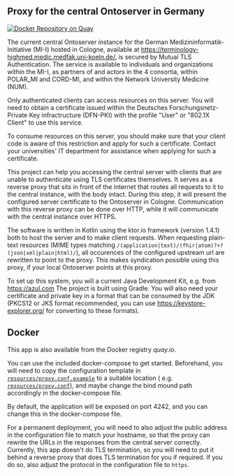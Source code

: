 ## Proxy for the central Ontoserver in Germany

[![Docker Repository on Quay](https://quay.io/repository/itcrl/termserver-dfn-proxy/status "Docker Repository on Quay")](https://quay.io/repository/itcrl/termserver-dfn-proxy)

The current central Ontoserver instance for the German Medizininformatik-Initiative (MI-I)
hosted in Cologne, available at https://terminology-highmed.medic.medfak.uni-koeln.de/,
is secured by Mutual TLS Authentication. The service is available to individuals and
organizations within the MI-I, as partners of and actors in the 4 consortia,
within POLAR\_MI and CORD-MI, and within the Network University Medicine (NUM).

Only authenticated clients can access resources on this server.
You will need to obtain a certificate issued within the
Deutsches Forschungsnetz-Private Key infractructure (DFN-PKI)
with the profile "User" or "802.1X Client" to use this service.

To consume resources on this server, you should make sure that
your client code is aware of this restriction and apply for such
a certificate. Contact your universities' IT department for assistance
when applying for such a certificate.

This project can help you accessing the central server with clients that are
unable to authenticate using TLS certificates themselves. It serves as a reverse
proxy that sits in front of the internet that routes all requests to it to the central
instance, with the body intact. During this step, it will present the configured
server certificate to the Ontoserver in Cologne. Communication with this reverse proxy
can be done over HTTP, while it will communicate with the central instance over HTTPS.

The software is written in Kotlin using the ktor.io framework (version 1.4.1) both to
host the server and to make client requests. When requesting plain-text resources (MIME
types matching `/(application|text)/(fhir|atom)?+?(json|xml|plain|html)/`), all occurences
of the configured upstream url are rewritten to point to the proxy. This makes syndication
possible using this proxy, if your local Ontoserver points at this proxy.

To set up this system, you will a current Java Development Kit, e.g. from https://azul.com
The project is built using Gradle. You will also need your certificate and private key in a format
that can be consumed by the JDK (PKCS12 or JKS format recommended, you can use https://keystore-explorer.org/ for
converting to these formats).

## Docker

This app is also available from the Docker registry *quay.io*.

You can use the included docker-compose to get started. Beforehand, you will need to copy the configuration template
in [`resources/proxy.conf.example`](resources/proxy.conf.example) to a suitable location (
e.g. [`resources/proxy.conf`](resources/proxy.conf)),
and maybe change the bind mound path accordingly in the docker-compose file.

By default, the application will be exposed on port 4242, and you can change this in the docker-compose file.

For a permanent deployment, you will need to also adjust the public address in the configuration file to match your
hostname, so that the proxy can rewrite the URLs in the responses from the central server correctly. Currently, this app
doesn't do TLS termination, so you will need to put it behind a reverse proxy that does TLS termination for you if
required. If you do so, also adjust the protocol in the configuration file to `https`.